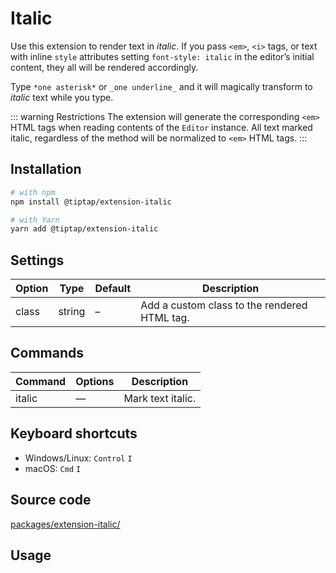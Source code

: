 # Italic
Use this extension to render text in *italic*. If you pass `<em>`, `<i>` tags, or text with inline `style` attributes setting `font-style: italic` in the editor’s initial content, they all will be rendered accordingly.

Type `*one asterisk*` or `_one underline_` and it will magically transform to *italic* text while you type.

::: warning Restrictions
The extension will generate the corresponding `<em>` HTML tags when reading contents of the `Editor` instance. All text marked italic, regardless of the method will be normalized to `<em>` HTML tags.
:::

## Installation
```bash
# with npm
npm install @tiptap/extension-italic

# with Yarn
yarn add @tiptap/extension-italic
```

## Settings
| Option | Type   | Default | Description                                  |
| ------ | ------ | ------- | -------------------------------------------- |
| class  | string | –       | Add a custom class to the rendered HTML tag. |

## Commands
| Command | Options | Description       |
| ------- | ------- | ----------------- |
| italic  | —       | Mark text italic. |

## Keyboard shortcuts
* Windows/Linux: `Control`&nbsp;`I`
* macOS: `Cmd`&nbsp;`I`

## Source code
[packages/extension-italic/](https://github.com/ueberdosis/tiptap-next/blob/main/packages/extension-italic/)

## Usage
<demo name="Extensions/Italic" highlight="3-5,17,36" />
